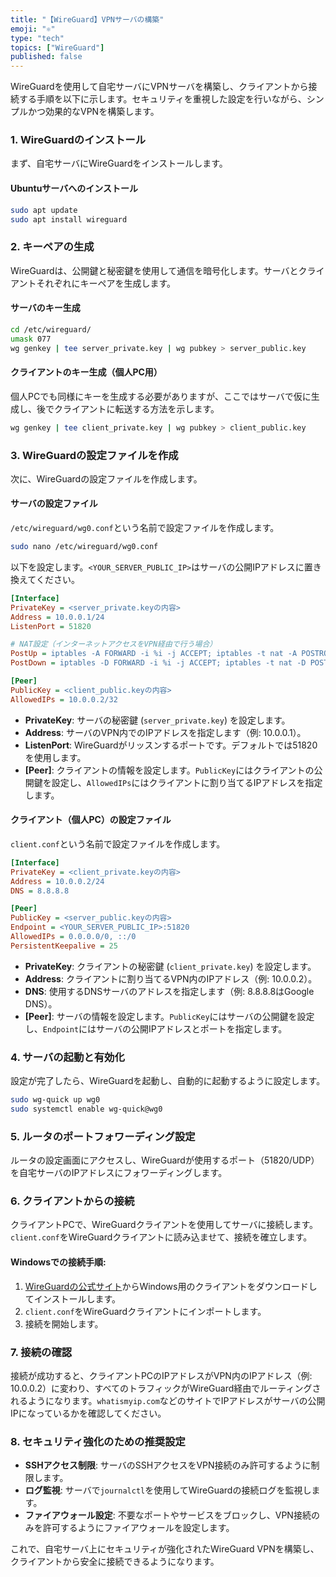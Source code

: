 ```yaml
---
title: "【WireGuard】VPNサーバの構築"
emoji: "⚛️"
type: "tech"
topics: ["WireGuard"]
published: false
---
```

WireGuardを使用して自宅サーバにVPNサーバを構築し、クライアントから接続する手順を以下に示します。セキュリティを重視した設定を行いながら、シンプルかつ効果的なVPNを構築します。

### 1. WireGuardのインストール

まず、自宅サーバにWireGuardをインストールします。

#### **Ubuntuサーバへのインストール**
```bash
sudo apt update
sudo apt install wireguard
```

### 2. キーペアの生成

WireGuardは、公開鍵と秘密鍵を使用して通信を暗号化します。サーバとクライアントそれぞれにキーペアを生成します。

#### **サーバのキー生成**
```bash
cd /etc/wireguard/
umask 077
wg genkey | tee server_private.key | wg pubkey > server_public.key
```

#### **クライアントのキー生成（個人PC用）**
個人PCでも同様にキーを生成する必要がありますが、ここではサーバで仮に生成し、後でクライアントに転送する方法を示します。
```bash
wg genkey | tee client_private.key | wg pubkey > client_public.key
```

### 3. WireGuardの設定ファイルを作成

次に、WireGuardの設定ファイルを作成します。

#### **サーバの設定ファイル**
`/etc/wireguard/wg0.conf`という名前で設定ファイルを作成します。

```bash
sudo nano /etc/wireguard/wg0.conf
```

以下を設定します。`<YOUR_SERVER_PUBLIC_IP>`はサーバの公開IPアドレスに置き換えてください。

```ini
[Interface]
PrivateKey = <server_private.keyの内容>
Address = 10.0.0.1/24
ListenPort = 51820

# NAT設定（インターネットアクセスをVPN経由で行う場合）
PostUp = iptables -A FORWARD -i %i -j ACCEPT; iptables -t nat -A POSTROUTING -o eth0 -j MASQUERADE
PostDown = iptables -D FORWARD -i %i -j ACCEPT; iptables -t nat -D POSTROUTING -o eth0 -j MASQUERADE

[Peer]
PublicKey = <client_public.keyの内容>
AllowedIPs = 10.0.0.2/32
```

- **PrivateKey**: サーバの秘密鍵 (`server_private.key`) を設定します。
- **Address**: サーバのVPN内でのIPアドレスを指定します（例: 10.0.0.1）。
- **ListenPort**: WireGuardがリッスンするポートです。デフォルトでは51820を使用します。
- **[Peer]**: クライアントの情報を設定します。`PublicKey`にはクライアントの公開鍵を設定し、`AllowedIPs`にはクライアントに割り当てるIPアドレスを指定します。

#### **クライアント（個人PC）の設定ファイル**
`client.conf`という名前で設定ファイルを作成します。

```ini
[Interface]
PrivateKey = <client_private.keyの内容>
Address = 10.0.0.2/24
DNS = 8.8.8.8

[Peer]
PublicKey = <server_public.keyの内容>
Endpoint = <YOUR_SERVER_PUBLIC_IP>:51820
AllowedIPs = 0.0.0.0/0, ::/0
PersistentKeepalive = 25
```

- **PrivateKey**: クライアントの秘密鍵 (`client_private.key`) を設定します。
- **Address**: クライアントに割り当てるVPN内のIPアドレス（例: 10.0.0.2）。
- **DNS**: 使用するDNSサーバのアドレスを指定します（例: 8.8.8.8はGoogle DNS）。
- **[Peer]**: サーバの情報を設定します。`PublicKey`にはサーバの公開鍵を設定し、`Endpoint`にはサーバの公開IPアドレスとポートを指定します。

### 4. サーバの起動と有効化

設定が完了したら、WireGuardを起動し、自動的に起動するように設定します。

```bash
sudo wg-quick up wg0
sudo systemctl enable wg-quick@wg0
```

### 5. ルータのポートフォワーディング設定

ルータの設定画面にアクセスし、WireGuardが使用するポート（51820/UDP）を自宅サーバのIPアドレスにフォワーディングします。

### 6. クライアントからの接続

クライアントPCで、WireGuardクライアントを使用してサーバに接続します。`client.conf`をWireGuardクライアントに読み込ませて、接続を確立します。

#### **Windowsでの接続手順**:

1. [WireGuardの公式サイト](https://www.wireguard.com/install/)からWindows用のクライアントをダウンロードしてインストールします。
2. `client.conf`をWireGuardクライアントにインポートします。
3. 接続を開始します。

### 7. 接続の確認

接続が成功すると、クライアントPCのIPアドレスがVPN内のIPアドレス（例: 10.0.0.2）に変わり、すべてのトラフィックがWireGuard経由でルーティングされるようになります。`whatismyip.com`などのサイトでIPアドレスがサーバの公開IPになっているかを確認してください。

### 8. セキュリティ強化のための推奨設定

- **SSHアクセス制限**: サーバのSSHアクセスをVPN接続のみ許可するように制限します。
- **ログ監視**: サーバで`journalctl`を使用してWireGuardの接続ログを監視します。
- **ファイアウォール設定**: 不要なポートやサービスをブロックし、VPN接続のみを許可するようにファイアウォールを設定します。

これで、自宅サーバ上にセキュリティが強化されたWireGuard VPNを構築し、クライアントから安全に接続できるようになります。